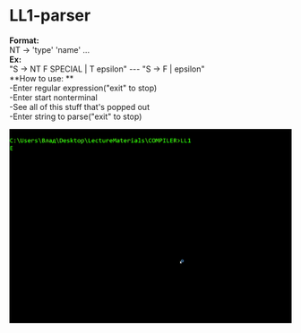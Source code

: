 # LL1-parser

**Format:**  
NT -> 'type' 'name' ...  
**Ex:**  
"S -> NT F SPECIAL | T epsilon" --- "S -> F | epsilon"    
**How to use: **  
-Enter regular expression("exit" to stop)  
-Enter start nonterminal  
-See all of this stuff that's popped out  
-Enter string to parse("exit" to stop)  

![](test.gif)
